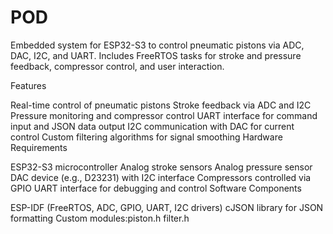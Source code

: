 # POD
Embedded system for ESP32-S3 to control pneumatic pistons via ADC, DAC, I2C, and UART. Includes FreeRTOS tasks for stroke and pressure feedback, compressor control, and user interaction.


Features

Real-time control of pneumatic pistons
Stroke feedback via ADC and I2C
Pressure monitoring and compressor control
UART interface for command input and JSON data output
I2C communication with DAC for current control
Custom filtering algorithms for signal smoothing
Hardware Requirements

ESP32-S3 microcontroller
Analog stroke sensors
Analog pressure sensor
DAC device (e.g., D23231) with I2C interface
Compressors controlled via GPIO
UART interface for debugging and control
Software Components

ESP-IDF (FreeRTOS, ADC, GPIO, UART, I2C drivers)
cJSON library for JSON formatting
Custom modules:piston.h
filter.h
